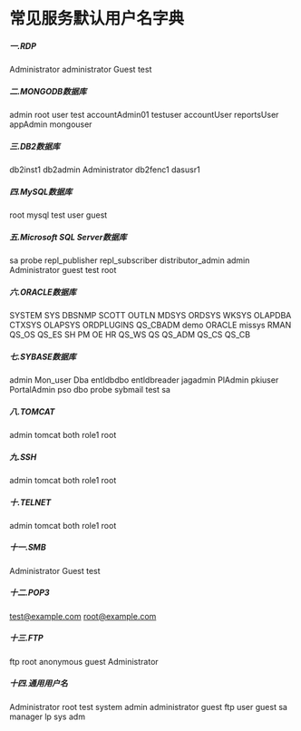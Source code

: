 # 常见服务默认用户名字典

##### 一.RDP

Administrator
administrator
Guest
test

##### 二.MONGODB数据库

admin
root
user
test
accountAdmin01
testuser
accountUser
reportsUser
appAdmin
mongouser

##### 三.DB2数据库

db2inst1
db2admin
Administrator
db2fenc1
dasusr1

##### 四.MySQL数据库

root
mysql
test
user
guest

##### 五.Microsoft SQL Server数据库

sa
probe
repl_publisher
repl_subscriber
distributor_admin
admin
Administrator
guest
test
root

##### 六.ORACLE数据库

SYSTEM
SYS
DBSNMP
SCOTT
OUTLN
MDSYS
ORDSYS
WKSYS
OLAPDBA
CTXSYS
OLAPSYS
ORDPLUGINS
QS_CBADM
demo
ORACLE
missys
RMAN
QS_OS
QS_ES
SH
PM
OE
HR
QS_WS
QS
QS_ADM
QS_CS
QS_CB

##### 七.SYBASE数据库

admin
Mon_user
Dba
entldbdbo
entldbreader
jagadmin
PlAdmin
pkiuser
PortalAdmin
pso
dbo
probe
sybmail
test
sa

##### 八.TOMCAT

admin
tomcat
both
role1
root

##### 九.SSH

admin
tomcat
both
role1
root

##### 十.TELNET

admin
tomcat
both
role1
root

##### 十一.SMB

Administrator
Guest
test

##### 十二.POP3

test@example.com
root@example.com

##### 十三.FTP

ftp
root
anonymous
guest
Administrator

##### 十四.通用用户名

Administrator
root
test
system
admin
administrator
guest
ftp
user
guest
sa
manager
lp
sys
adm